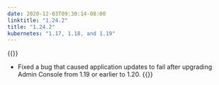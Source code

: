 ```yaml
---
date: 2020-12-03T09:30:14-08:00
linktitle: "1.24.2"
title: "1.24.2"
kubernetes: "1.17, 1.18, and 1.19"
---
```


{{<fixes>}}
* Fixed a bug that caused application updates to fail after upgrading Admin Console from 1.19 or earlier to 1.20.
{{</fixes>}}
